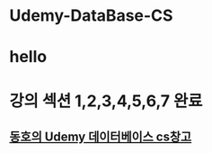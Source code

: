 # Udemy-DataBase-CS

# hello
# 강의 섹션 1,2,3,4,5,6,7 완료

## <a href="https://www.notion.so/udemy-1716c9b9848a80b1b00dd93f00499e66?pvs=4">동호의 Udemy 데이터베이스 cs창고</a>
